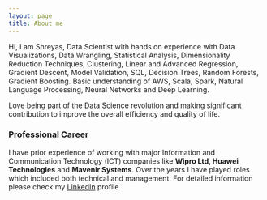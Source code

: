 ```yaml
---
layout: page
title: About me
---
```


Hi, I am Shreyas, Data Scientist with hands on experience with Data Visualizations, Data Wrangling, Statistical Analysis, Dimensionality Reduction Techniques, Clustering, Linear and Advanced Regression, Gradient Descent, Model Validation, SQL, Decision Trees, Random Forests, Gradient Boosting.
Basic understanding of AWS, Scala, Spark, Natural Language Processing, Neural Networks and Deep Learning.

Love being part of the Data Science revolution and making significant contribution to improve the overall efficiency and quality of life.

### Professional Career

I have prior experience of working with major Information and Communication Technology (ICT) companies like **Wipro Ltd, Huawei Technologies** and **Mavenir Systems**. Over the years I have played roles which included both technical and management. For detailed information please check my [LinkedIn](https://www.linkedin.com/in/shreyasjothish) profile
